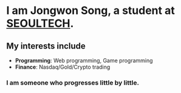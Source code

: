 # I am Jongwon Song, a student at [SEOULTECH](https://www.seoultech.ac.kr/).

## My interests include

* **Programming**: Web programming, Game programming
* **Finance**: Nasdaq/Gold/Crypto trading

### I am someone who progresses little by little.
